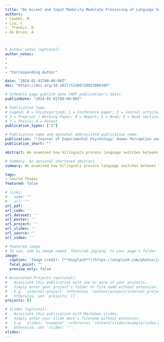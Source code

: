 ```yaml
---
title: "Do Accent and Input Modality Modulate Processing of Language Switches in Bilingual Language Comprehension?"
authors:
- Coumel, M
- Liu, C
-  Trenkic, D
- de Bruin, A



# Author notes (optional)
author_notes:
- 
-
-
- "Corresponding Author"

date: "2024-02-01T00:00:00Z"
doi: "https://doi.org/10.1017/S136672892300038X"

# Schedule page publish date (NOT publication's date).
publishDate: "2024-02-01T00:00:00Z"

# Publication type.
# Legend: 0 = Uncategorized; 1 = Conference paper; 2 = Journal article;
# 3 = Preprint / Working Paper; 4 = Report; 5 = Book; 6 = Book section;
# 7 = Thesis; 8 = Patent
publication_types: ["2"]

# Publication name and optional abbreviated publication name.
publication: "*Journal of Experimental Psychology: Human Perception and Performance,50*(4) 395-415"
publication_short: ""

abstract: We examined how bilinguals process language switches between their first (L1) and second language (L2). Language switching costs (slower responses to language switch than nonswitch trials) appear to arise more systematically in production than in comprehension, possibly because the latter context might sometimes elicit less language coactivation (Declerck et al., 2019). This might reduce language competition and in turn the need for bilinguals to apply language control when processing language switches. Yet even in comprehension, language coactivation may vary depending on variables such as the accent of the speaker (e.g., whether the L2 words are pronounced with an L1 or L2 accent) and input modality (spoken or written). In three experiments conducted during 2021–2022, we tested how unbalanced Mandarin–English bilinguals processed language switches during comprehension and the potential influence of a speaker’s accent and input modality. Overall, across settings, participants experienced significant language switching costs. In some conditions, switching costs were larger to L1-Mandarin than to L2-English, an asymmetry consistent with the participants’ dominance in L1-Mandarin and the application of language control. However, manipulating accent and input modality did not influence language switches, suggesting they did not impact language coactivation sufficiently to modulate language control.

# Summary. An optional shortened abstract.
summary: We examined how bilinguals process language switches between their first (L1) and second language (L2). 

tags:
- Source Themes
featured: false

# links:
# - name: ""
#   url: ""
url_pdf: 
url_code: ''
url_dataset: ''
url_poster: ''
url_project: ''
url_slides: ''
url_source: ''
url_video: ''

# Featured image
# To use, add an image named `featured.jpg/png` to your page's folder. 
image:
  caption: 'Image credit: [**Unsplash**](https://unsplash.com/photos/jdD8gXaTZsc)'
  focal_point: ""
  preview_only: false

# Associated Projects (optional).
#   Associate this publication with one or more of your projects.
#   Simply enter your project's folder or file name without extension.
#   E.g. `internal-project` references `content/project/internal-project/index.md`.
#   Otherwise, set `projects: []`.
projects: []

# Slides (optional).
#   Associate this publication with Markdown slides.
#   Simply enter your slide deck's filename without extension.
#   E.g. `slides: "example"` references `content/slides/example/index.md`.
#   Otherwise, set `slides: ""`.
slides:
---
```

